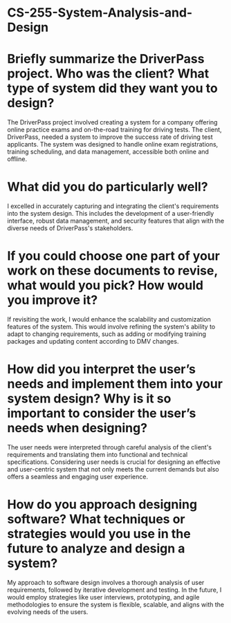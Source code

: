 # CS-255-System-Analysis-and-Design

# Briefly summarize the DriverPass project. Who was the client? What type of system did they want you to design?
The DriverPass project involved creating a system for a company offering online practice exams and on-the-road training for driving tests. The client, DriverPass, needed a system to improve the success rate of driving test applicants. The system was designed to handle online exam registrations, training scheduling, and data management, accessible both online and offline.

# What did you do particularly well?
I excelled in accurately capturing and integrating the client's requirements into the system design. This includes the development of a user-friendly interface, robust data management, and security features that align with the diverse needs of DriverPass's stakeholders.

# If you could choose one part of your work on these documents to revise, what would you pick? How would you improve it?
If revisiting the work, I would enhance the scalability and customization features of the system. This would involve refining the system's ability to adapt to changing requirements, such as adding or modifying training packages and updating content according to DMV changes.

# How did you interpret the user’s needs and implement them into your system design? Why is it so important to consider the user’s needs when designing?
The user needs were interpreted through careful analysis of the client's requirements and translating them into functional and technical specifications. Considering user needs is crucial for designing an effective and user-centric system that not only meets the current demands but also offers a seamless and engaging user experience.

# How do you approach designing software? What techniques or strategies would you use in the future to analyze and design a system?
My approach to software design involves a thorough analysis of user requirements, followed by iterative development and testing. In the future, I would employ strategies like user interviews, prototyping, and agile methodologies to ensure the system is flexible, scalable, and aligns with the evolving needs of the users.
